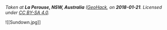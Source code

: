 *Taken at **La Perouse, NSW, Australia** ([GeoHack](https://geohack.toolforge.org/geohack.php?pagename=La_Perouse,_New_South_Wales&params=33_59_35_S_151_14_36_E_), on **2018-01-21**. Licensed under [CC BY-SA 4.0](http://creativecommons.org/licenses/by-sa/4.0/).*

![[Sundown.jpg]]